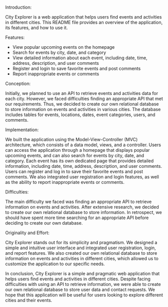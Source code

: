 Introduction:

City Explorer is a web application that helps users find events and activities in different cities. This README file provides an overview of the application, its features, and how to use it.

Features:

- View popular upcoming events on the homepage
- Search for events by city, date, and category
- View detailed information about each event, including date, time, address, description, and user comments
- Register and login to save favorite events and post comments
- Report inappropriate events or comments

Conception:

Initially, we planned to use an API to retrieve events and activities data for each city. However, we faced difficulties finding an appropriate API that met our requirements. Thus, we decided to create our own relational database to store information on events and activities in various cities. The database includes tables for events, locations, dates, event categories, users, and comments.

Implementation:

We built the application using the Model-View-Controller (MVC) architecture, which consists of a data model, views, and a controller. Users can access the application through a homepage that displays popular upcoming events, and can also search for events by city, date, and category. Each event has its own dedicated page that provides detailed information, including date, time, address, description, and user comments. Users can register and log in to save their favorite events and post comments. We also integrated user registration and login features, as well as the ability to report inappropriate events or comments.

Difficulties:

The main difficulty we faced was finding an appropriate API to retrieve information on events and activities. After extensive research, we decided to create our own relational database to store information. In retrospect, we should have spent more time searching for an appropriate API before deciding to create our own database.

Originality and Effort:

City Explorer stands out for its simplicity and pragmatism. We designed a simple and intuitive user interface and integrated user registration, login, and report features. We also created our own relational database to store information on events and activities in different cities, which allowed us to customize the application to our specific needs.


In conclusion, City Explorer is a simple and pragmatic web application that helps users find events and activities in different cities. Despite facing difficulties with using an API to retrieve information, we were able to create our own relational database to store user data and contact requests. We hope that this application will be useful for users looking to explore different cities and their events.

